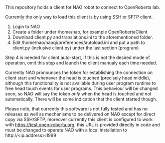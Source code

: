 This repository holds a client for NAO robot to connect to OpenRoberta lab.

Currently the only way to load this client is by using SSH or SFTP client.

1. Login to NAO
2. Create a folder under /home/nao, for example OpenRobertaClient
3. Download client.py and translations.ini to the aforementioned folder.
4. Edit /home/nao/naoqi/preferences/autoload.ini and put a path to client.py (inclusive client.py) under the last section (program)

Step 4 is needed for client auto-start, if this is not the desired mode of operation, omit this step and launch the client manualy each time needed.

Currently NAO pronounces the token for establishing the connection on client start and whenever the head is touched (precisely head middle), although this functionality is not available during user program runtime to free head touch events for user programs. This behaviour will be changed soon, so NAO will say the token _only_ when the head is touched and not automatically. There will be some indication that the client started though.

Please note, that currently this software is not fully tested and has no releases as well as mechanisms to be delivered on NAO except for direct copy via SSH/SFTP, moreover currently this client is configured to work with https://test.open-roberta.org, this URL is provided directly in code and must be changed to operate NAO with a local installation to http://<ip.address>:1999
